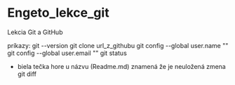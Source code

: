 # Engeto_lekce_git
Lekcia Git a GitHub

príkazy:
git --version
git clone url_z_githubu
git config --global user.name ""
git config --global user.email ""
git status
- biela tečka hore u názvu (Readme.md) znamená že je neuložená zmena
git diff

